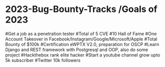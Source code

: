 # 2023-Bug-Bounty-Tracks /Goals of 2023
#Get a job as a penetration tester
#Total of 5 CVE
#10 Hall of Fame
#One Account Takeover in Facebook/Instagram/Google/Microsoft/Apple
#Total Bounty of $100k
#Certification eWPTX V2.0, preparation for OSCP
#Learn Django and REST framework with Postgresql and OOP, also do some project
#Hackthebox rank elite hacker
#Start a youtube channel grow upto 5k subscriber
#Twitter 10k followers
